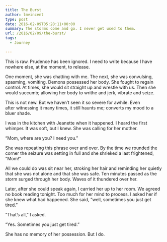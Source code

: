 ```yaml
---
title: The Burst
author: lmvincent
type: post
date: 2016-02-09T05:28:11+00:00
summary: The storms come and go. I never get used to them.
url: /2016/02/09/the-burst/
tags:
  - Journey

---
```

This is raw. Prudence has been ignored. I need to write because I have nowhere else, at the moment, to release.

One moment, she was chatting with me. The next, she was convulsing, spasming, vomiting. Demons possessed her body. She fought to regain control. At times, she would sit straight up and wrestle with us. Then she would succumb; allowing her body to writhe and jerk, vibrate and seize.

This is not new. But we haven&#8217;t seen it so severe for awhile. Even after witnessing it many times, it still haunts me; converts my mood to a bluer shade.

I was in the kitchen with Jeanette when it happened. I heard the first whimper. It was soft, but I knew. She was calling for her mother.

&#8220;Mom, where are you? I need you.&#8221;

She was repeating this phrase over and over. By the time we rounded the corner the seizure was setting in full and she shrieked a last frightened, &#8220;Mom!&#8221;

All we could do was sit near her, stroking her hair and reminding her quietly that she was not alone and that she was safe. Ten minutes passed as the storm surged through her body. Waves of it thundered over her.

Later, after she could speak again, I carried her up to her room. We agreed no book reading tonight. Too much for her mind to process. I asked her if she knew what had happened. She said, &#8220;well, sometimes you just get tired.&#8221;

&#8220;That&#8217;s all,&#8221; I asked.

&#8220;Yes. Sometimes you just get tired.&#8221;

She has no memory of her possession. But I do.